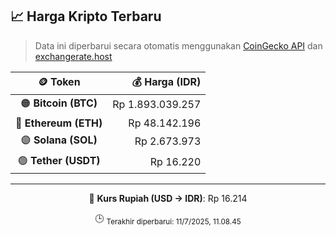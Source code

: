 

<!-- HARGA_KRIPTO -->
## 📈 Harga Kripto Terbaru

> Data ini diperbarui secara otomatis menggunakan [CoinGecko API](https://www.coingecko.com/) dan [exchangerate.host](https://exchangerate.host/)

<div align="center">

| 🪙 Token | 💰 Harga (IDR) |
|:------:|---------------:|
| 🟠 **Bitcoin (BTC)**   | Rp 1.893.039.257 |
| 🔵 **Ethereum (ETH)**  | Rp 48.142.196 |
| 🟣 **Solana (SOL)**    | Rp 2.673.973 |
| 🟢 **Tether (USDT)**   | Rp 16.220 |

---

💱 **Kurs Rupiah (USD → IDR)**: Rp 16.214

🕒 <sub>Terakhir diperbarui: 11/7/2025, 11.08.45</sub>

</div>
<!-- /HARGA_KRIPTO -->